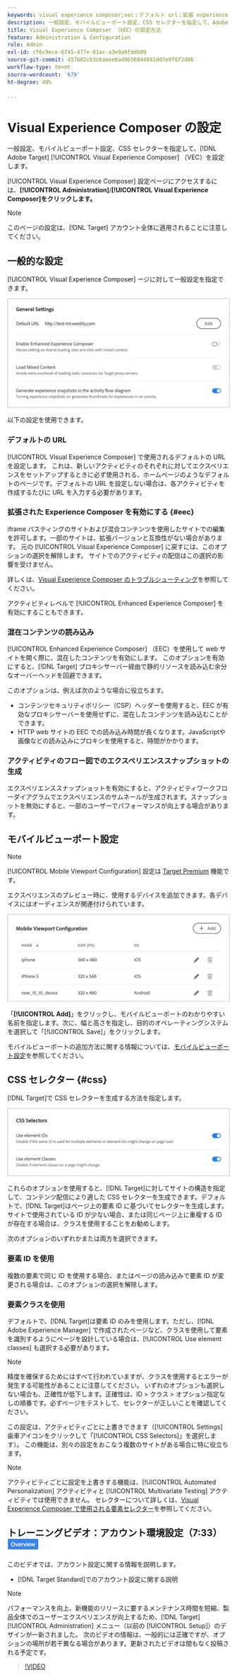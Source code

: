```yaml
---
keywords: visual experience composer;vec；デフォルト url；拡張 experience composer;eec；混在コンテンツ；エクスペリエンススナップショット；モバイルビューポート；css;css セレクター
description: 一般設定、モバイルビューポート設定、CSS セレクターを指定して、Adobe [!DNL Target] Visual Experience Composer （VEC）を設定する方法を説明します。
title: Visual Experience Composer （VEC）の設定方法
feature: Administration & Configuration
role: Admin
exl-id: cf6c9ece-6745-477e-81ac-a3e9a9fddb09
source-git-commit: 457b02cb3cbaeee8ad9b56844891dd7e9f6f2d86
workflow-type: tm+mt
source-wordcount: '679'
ht-degree: 49%

---
```


# Visual Experience Composer の設定

一般設定、モバイルビューポート設定、CSS セレクターを指定して、[!DNL Adobe Target] [!UICONTROL Visual Experience Composer] （VEC）を設定します。

[!UICONTROL Visual Experience Composer] 設定ページにアクセスするには、**[!UICONTROL Administration]**/**[!UICONTROL Visual Experience Composer]をクリックします。**

>[!NOTE]
>
>このページの設定は、[!DNL Target] アカウント全体に適用されることに注意してください。

## 一般的な設定

[!UICONTROL Visual Experience Composer] ージに対して一般設定を指定できます。

![ 一般設定セクション ](/help/main/administrating-target/assets/general-settings.png)

以下の設定を使用できます。

### デフォルトの URL

[!UICONTROL Visual Experience Composer] で使用されるデフォルトの URL を設定します。 これは、新しいアクティビティのそれぞれに対してエクスペリエンスをセットアップするときに必ず使用される、ホームページのようなデフォルトのページです。デフォルトの URL を設定しない場合は、各アクティビティを作成するたびに URL を入力する必要があります。

### 拡張された Experience Composer を有効にする {#eec}

iframe バスティングのサイトおよび混合コンテンツを使用したサイトでの編集を許可します。一部のサイトは、拡張バージョンと互換性がない場合があります。 元の [!UICONTROL Visual Experience Composer] に戻すには、このオプションの選択を解除します。 サイトでのアクティビティの配信はこの選択の影響を受けません。

詳しくは、[Visual Experience Composer のトラブルシューティング](/help/main/c-experiences/c-visual-experience-composer/r-troubleshoot-composer/troubleshoot-composer.md)を参照してください。

アクティビティレベルで [!UICONTROL Enhanced Experience Composer] を有効にすることもできます。

### 混在コンテンツの読み込み

[!UICONTROL Enhanced Experience Composer] （EEC）を使用して web サイトを開く際に、混在したコンテンツを有効にします。 このオプションを有効にすると、[!DNL Target] プロキシサーバー経由で静的リソースを読み込む余分なオーバーヘッドを回避できます。

このオプションは、例えば次のような場合に役立ちます。

* コンテンツセキュリティポリシー（CSP）ヘッダーを使用すると、EEC が有効なプロキシサーバーを使用せずに、混在したコンテンツを読み込むことができます。
* HTTP web サイトの EEC での読み込み時間が長くなります。JavaScriptや画像などの読み込みにプロキシを使用すると、時間がかかります。

### アクティビティのフロー図でのエクスペリエンススナップショットの生成

エクスペリエンススナップショットを有効にすると、アクティビティワークフローダイアグラムでエクスペリエンスのサムネールが生成されます。スナップショットを無効にすると、一部のユーザーでパフォーマンスが向上する場合があります。

## モバイルビューポート設定

>[!NOTE]
>
>[!UICONTROL Mobile Viewport Configuration] 設定は [Target Premium](/help/main/c-intro/intro.md#premium) 機能です。


エクスペリエンスのプレビュー時に、使用するデバイスを追加できます。各デバイスにはオーディエンスが関連付けられています。

![ モバイルビューポート設定セクション ](/help/main/administrating-target/assets/mobile-viewport-configuration.png)

「**[!UICONTROL Add]**」をクリックし、モバイルビューポートのわかりやすい名前を指定します。次に、幅と高さを指定し、目的のオペレーティングシステムを選択して「[!UICONTROL Save]」をクリックします。

モバイルビューポートの追加方法に関する情報については、[モバイルビューポート設定](/help/main/c-experiences/c-visual-experience-composer/mobile-viewports.md)を参照してください。

## CSS セレクター {#css}

[!DNL Target]で CSS セレクターを生成する方法を指定します。

![CSS セレクターセクション ](/help/main/administrating-target/assets/css-selectors.png)

これらのオプションを使用すると、[!DNL Target]に対してサイトの構造を指定して、コンテンツ配信により適した CSS セレクターを生成できます。デフォルトで、[!DNL Target]はページ上の要素 ID に基づいてセレクターを生成します。サイトで使用されている ID が少ない場合、または同じページ上に重複する ID が存在する場合は、クラスを使用することをお勧めします。

次のオプションのいずれかまたは両方を選択できます。

### 要素 ID を使用

複数の要素で同じ ID を使用する場合、またはページの読み込みで要素 ID が変更される場合は、このオプションの選択を解除します。

### 要素クラスを使用

デフォルトで、[!DNL Target]は要素 ID のみを使用します。ただし、[!DNL Adobe Experience Manager] で作成されたページなど、クラスを使用して要素を識別するようにページを設計している場合は、[!UICONTROL Use element classes] も選択する必要があります。

>[!NOTE]
>
>精度を確保するためにはすべて行われていますが、クラスを使用するとエラーが発生する可能性があることに注意してください。 いずれのオプションも選択しない場合も、正確性が低下します。正確性は、ID > クラス > オプション指定なしの順番です。必ずページをテストして、セレクターが正しいことを確認してください。

この設定は、アクティビティごとに上書きできます（[!UICONTROL Settings] 歯車アイコンをクリックして「[!UICONTROL CSS Selectors]」を選択します）。 この機能は、別々の設定をおこなう複数のサイトがある場合に特に役立ちます。

>[!NOTE]
>
>アクティビティごとに設定を上書きする機能は、[!UICONTROL Automated Personalization] アクティビティと [!UICONTROL Multivariate Testing] アクティビティでは使用できません。  セレクターについて詳しくは、[Visual Experience Composer で使用される要素セレクター](/help/main/c-experiences/c-visual-experience-composer/vec-selectors.md)を参照してください。

## トレーニングビデオ：アカウント環境設定（7:33） ![ 概要バッジ ](/help/main/assets/overview.png)

このビデオでは、アカウント設定に関する情報を説明します。

* [!DNL Target Standard]でのアカウント設定に関する説明

>[!NOTE]
>
>パフォーマンスを向上、新機能のリリースに要するメンテナンス時間を短縮、製品全体でのユーザーエクスペリエンスが向上するため、[!DNL Target] [!UICONTROL Administration] メニュー（以前の [!UICONTROL Setup]）のデザインが一新されました。 次のビデオの情報は、一般的には正確ですが、オプションの場所が若干異なる場合があります。更新されたビデオは間もなく投稿される予定です。

>[!VIDEO](https://video.tv.adobe.com/v/17379)
